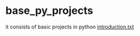 # base_py_projects
it consists of basic projects in python
[introduction.txt](https://github.com/Devesh-k04/base_py_projects/files/8765470/introduction.txt)
